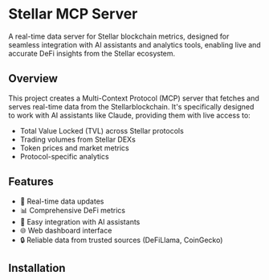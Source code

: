 # Stellar MCP Server

A real-time data server for Stellar blockchain metrics, designed for seamless integration with AI assistants and analytics tools, enabling live and accurate DeFi insights from the Stellar ecosystem.

## Overview

This project creates a Multi-Context Protocol (MCP) server that fetches and serves real-time data from the Stellarblockchain. It's specifically designed to work with AI assistants like Claude, providing them with live access to:

- Total Value Locked (TVL) across Stellar protocols
- Trading volumes from Stellar DEXs
- Token prices and market metrics
- Protocol-specific analytics

## Features

- 🔄 Real-time data updates
- 📊 Comprehensive DeFi metrics
- 🔌 Easy integration with AI assistants
- 🌐 Web dashboard interface
- 🔒 Reliable data from trusted sources (DeFiLlama, CoinGecko)

## Installation
